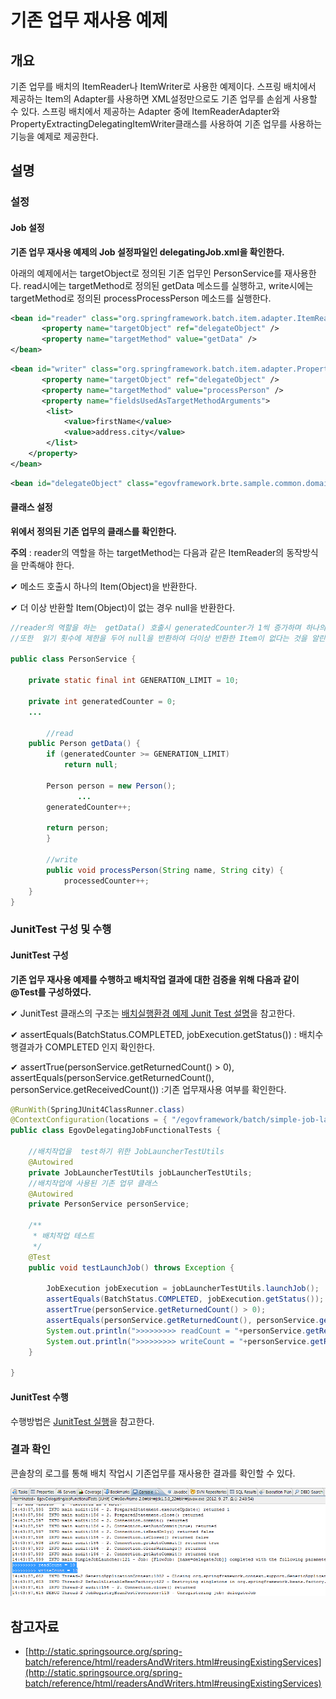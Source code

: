# 기존 업무 재사용 예제

## 개요
기존 업무를 배치의 ItemReader나 ItemWriter로 사용한 예제이다. 스프링 배치에서 제공하는 Item의 Adapter를 사용하면 XML설정만으로도 기존 업무를 손쉽게 사용할 수 있다. 스프링 배치에서 제공하는 Adapter 중에 ItemReaderAdapter와 PropertyExtractingDelegatingItemWriter클래스를 사용하여 기존 업무를 사용하는 기능을 예제로 제공한다.

## 설명
### 설정
#### Job 설정
<b>기존 업무 재사용 예제의 Job 설정파일인 delegatingJob.xml을 확인한다.</b>

아래의 예제에서는 targetObject로 정의된 기존 업무인 PersonService를 재사용한다. read시에는 targetMethod로 정의된 getData 메소드를 실행하고, write시에는 targetMethod로 정의된 processProcessPerson 메소드를 실행한다.

```xml
<bean id="reader" class="org.springframework.batch.item.adapter.ItemReaderAdapter">
       <property name="targetObject" ref="delegateObject" />
       <property name="targetMethod" value="getData" />
</bean>
```

```xml
<bean id="writer" class="org.springframework.batch.item.adapter.PropertyExtractingDelegatingItemWriter">
       <property name="targetObject" ref="delegateObject" />
       <property name="targetMethod" value="processPerson" />
       <property name="fieldsUsedAsTargetMethodArguments">
		<list>
			<value>firstName</value>
			<value>address.city</value>
		</list>
	</property>
</bean>
```

```xml
<bean id="delegateObject" class="egovframework.brte.sample.common.domain.person.PersonService" />
```

#### 클래스 설정
<b>위에서 정의된 기존 업무의 클래스를 확인한다.</b>

<b>주의</b> : reader의 역할을 하는 targetMethod는 다음과 같은 ItemReader의 동작방식을 만족해야 한다.

✔ 메소드 호출시 하나의 Item(Object)을 반환한다.

✔ 더 이상 반환할 Item(Object)이 없는 경우 null을 반환한다.

```java
//reader의 역할을 하는  getData() 호출시 generatedCounter가 1씩 증가하며 하나의 person이라는 Object를 반환한다. 
//또한  읽기 횟수에 제한을 두어 null을 반환하여 더이상 반환한 Item이 없다는 것을 알린다.
 
public class PersonService {
 
	private static final int GENERATION_LIMIT = 10;
 
	private int generatedCounter = 0;
	...
 
        //read
	public Person getData() {
		if (generatedCounter >= GENERATION_LIMIT)
			return null;
 
		Person person = new Person();
               ...
		generatedCounter++;
 
        return person;
        }
 
        //write
        public void processPerson(String name, String city) {
	        processedCounter++;
	}
}
```

### JunitTest 구성 및 수행
#### JunitTest 구성
<b>기존 업무 재사용 예제를 수행하고 배치작업 결과에 대한 검증을 위해 다음과 같이 @Test를 구성하였다.</b>

✔ JunitTest 클래스의 구조는 [배치실행환경 예제 Junit Test 설명](./batch-example-run-junit-test.md)을 참고한다.

✔ assertEquals(BatchStatus.COMPLETED, jobExecution.getStatus()) : 배치수행결과가 COMPLETED 인지 확인한다.

✔ assertTrue(personService.getReturnedCount() > 0), assertEquals(personService.getReturnedCount(), personService.getReceivedCount()) :기존 업무재사용 여부를 확인한다.

```java
@RunWith(SpringJUnit4ClassRunner.class)
@ContextConfiguration(locations = { "/egovframework/batch/simple-job-launcher-context.xml", "/egovframework/batch/jobs/delegatingJob.xml", "/egovframework/batch/job-runner-context.xml" })
public class EgovDelegatingJobFunctionalTests {
 
	//배치작업을  test하기 위한 JobLauncherTestUtils
	@Autowired
	private JobLauncherTestUtils jobLauncherTestUtils;
    //배치작업에 사용된 기존 업무 클래스
	@Autowired
	private PersonService personService;
 
	/**
	 * 배치작업 테스트
	 */
	@Test
	public void testLaunchJob() throws Exception {
 
		JobExecution jobExecution = jobLauncherTestUtils.launchJob();
		assertEquals(BatchStatus.COMPLETED, jobExecution.getStatus());
		assertTrue(personService.getReturnedCount() > 0);
		assertEquals(personService.getReturnedCount(), personService.getReceivedCount());
		System.out.println(">>>>>>>>> readCount = "+personService.getReturnedCount());
		System.out.println(">>>>>>>>> writeCount = "+personService.getReceivedCount());
	}
 
}
```

#### JunitTest 수행
수행방법은 [JunitTest 실행](https://www.egovframe.go.kr/wiki/doku.php?id=egovframework:dev2:tst:test_case)을 참고한다.

### 결과 확인
콘솔창의 로그를 통해 배치 작업시 기존업무를 재사용한 결과를 확인할 수 있다.

![delegate_output](./images/delegate_output.png)

## 참고자료
- [http://static.springsource.org/spring-batch/reference/html/readersAndWriters.html#reusingExistingServices](http://static.springsource.org/spring-batch/reference/html/readersAndWriters.html#reusingExistingServices)